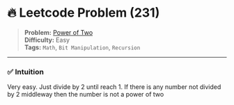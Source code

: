 # 🔥 Leetcode Problem (231)

> **Problem:** [Power of Two](https://leetcode.com/problems/power-of-two/)<br />
> **Difficulty:** Easy<br/>
> **Tags:** `Math`, `Bit Manipulation`, `Recursion`

---

### ✅ Intuition

Very easy. Just divide by 2 until reach 1. If there is any number not divided by 2 middleway then the number is not a power of two
